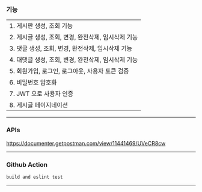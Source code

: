### 기능
| |
| :----- |
|  1. 게시판 생성, 조회  기능 |
|  2. 게시글 생성, 조회, 변경, 완전삭제, 임시삭제 기능 |
|  3. 댓글   생성, 조회, 변경, 완전삭제, 임시삭제 기능 |
|  4. 대댓글 생성, 조회, 변경, 완전삭제, 임시삭제 기능 |
|  5. 회원가입, 로그인, 로그아웃, 사용자 토큰 검증 |
|  6. 비밀번호 암호화 |    
|  7. JWT 으로 사용자 인증 |    
|  8. 게시글 페이지네이션 |

___
### APIs
https://documenter.getpostman.com/view/11441469/UVeCR8cw

___
### Github Action
    build and eslint test
___
